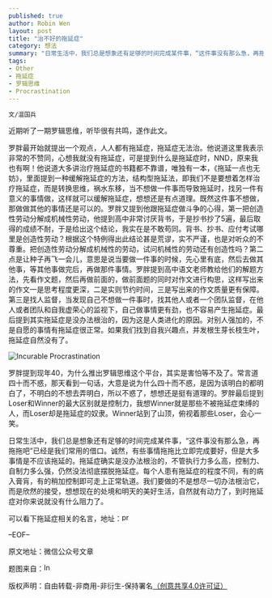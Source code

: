 ```yaml
---
published: true
author: Robin Wen
layout: post
title: "治不好的拖延症"
category: 想法
summary: "日常生活中，我们总是想象还有足够的时间完成某件事，“这件事没有那么急，再拖拖吧”已经是我们常用的借口。诚然，有些事情拖拖比立即完成要好，但是大多事情是不应该拖延的。拖延症确实是没办法根治的，不管执行力多么高，控制力、自制力多么强，仍然没法彻底摆脱拖延症。每个人患有拖延症的程度不同，有的病入膏肓，有的稍加控制即可走上正常轨道。我们要做的不是想尽一切办法根治它，而是欣然的接受，想想现在的处境和明天的美好生活，自然就有动力了，到时拖延症对你来说就没有什么阻力了。"
tags: 
- Other
- 拖延症
- 罗辑思维
- Procrastination
---
```


`文/温国兵`

近期听了一期罗辑思维，听毕很有共鸣，遂作此文。

罗胖最开始就提出一个观点，人人都有拖延症，拖延症无法治。他说道这里我表示非常的不赞同，心想我就没有拖延症，可是提到什么是拖延症时，NND，原来我也有啊！他说道大多讲治疗拖延症的书籍都不靠谱，唯独有一本，《拖延一点也无妨》，里面提到一种缓解拖延症的方法，结构型拖延法，即我们不是要想着怎样治疗拖延症，而是转换思维，祸水东移，当不想做一件事而导致拖延时，找另一件有意义的事情做，这样就可以缓解拖延症，想想还是有点道理。既然这件事不想做，那做做其他的事情还是可以的。罗胖又提到他跟拖延症做斗争的心得，第一把创造性劳动分解成机械性劳动，他提到高中非常讨厌背书，于是抄书抄了5遍，最后取得的成绩不耐，于是给出这个结论，我实在是不敢苟同。背书、抄书、应付考试哪里是创造性劳动？根据这个特例得出此结论甚是荒谬，实不严谨，也是对听众的不尊重。把创造性劳动分解成机械性的劳动，试问机械性的劳动还有创造性吗？第二点是让种子再飞一会儿，意思是说当要做一件事的时候，先心里有底，然后去做其他事，等其他事做完后，再做那件事情。罗胖提到高中语文老师教给他们的解题方法，先看作文题，然后再做前面的，做前面题的同时对作文进行构思，这样写出来的作文一是思考程度更深，二是实则节约时间，三是写出来的作文质量更有保障。第三是找人监督，当发现自己不想做一件事时，找其他人或者一个团队监督，在他人或者团队和自我虚荣心的监视下，自己做事情更有劲，也不容易产生拖延症。最后提到其实拖延症是没办法根治的，因为这是人类进化的原因。对别人强加的，不是自愿的事情有拖延症很正常。如果我们找到自我兴趣点，并发根生芽长枝生叶，拖延症自然没有了。

![Incurable Procrastination](http://i.imgur.com/9Psa1ai.jpg)

罗胖提到现年40，为什么推出罗辑思维这个平台，其实是害怕等不及了。常言道四十而不惑，那天看到一句话，大意是说为什么四十而不惑，是因为该明白的都明白了，不明白的不想去弄明白，所以不惑了，想想还是挺有道理的。罗胖最后提到Loser和Winner的最大区别就是控制力，我想Winner就是那些不被拖延症束缚的人，而Loser却是拖延症的奴隶。Winner站到了山顶，俯视着那些Loser，会心一笑。

日常生活中，我们总是想象还有足够的时间完成某件事，“这件事没有那么急，再拖拖吧”已经是我们常用的借口。诚然，有些事情拖拖比立即完成要好，但是大多事情是不应该拖延的。拖延症确实是没办法根治的，不管执行力多么高，控制力、自制力多么强，仍然没法彻底摆脱拖延症。每个人患有拖延症的程度不同，有的病入膏肓，有的稍加控制即可走上正常轨道。我们要做的不是想尽一切办法根治它，而是欣然的接受，想想现在的处境和明天的美好生活，自然就有动力了，到时拖延症对你来说就没有什么阻力了。

可以看下拖延症相关的名言，地址：<a href="http://procrastinus.com/procrastination/procrastination-quotes/" target="_blank"><img src="http://i.imgur.com/kG2Wr20.png" title="procrastinus" border="0" alt="procrastinus" height="16px" width="16px" /></a>

–EOF–

原文地址：微信公众号文章

题图来自：<a href="http://imperfectspirituality.com/page/23/" target="_blank"><img src="http://i.imgur.com/kG2Wr20.png" title="Incurable Procrastination" border="0" alt="Incurable Procrastination" height="16px" width="16px" /></a>

版权声明：自由转载-非商用-非衍生-保持署名<a href="http://creativecommons.org/licenses/by-nc-nd/4.0/deed.zh" target="_blank">（创意共享4.0许可证）</a>
